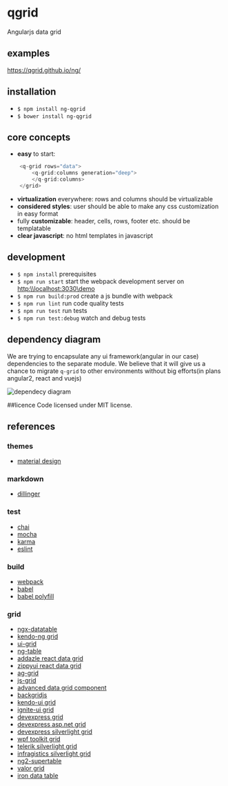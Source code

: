 # qgrid
Angularjs data grid

## examples
https://qgrid.github.io/ng/

## installation
* `$ npm install ng-qgrid`
* `$ bower install ng-qgrid`

## core concepts
* **easy** to start: 
```javascript
	<q-grid rows="data">
		<q-grid:columns generation="deep">
		</q-grid:columns>
	</grid>
``` 
* **virtualization** everywhere: rows and columns should be virtualizable
* **considered styles**: user should be able to make any css customization in easy format
* fully **customizable**: header, cells, rows, footer etc. should be templatable
* **clear javascript**: no html templates in javascript

## development
* `$ npm install` prerequisites
* `$ npm run start` start the webpack development server on [http:\\\\localhost:3030\demo](http:\\localhost:3030\demo)
* `$ npm run build:prod` create a js bundle with webpack
* `$ npm run lint` run code quality tests
* `$ npm run test` run tests
* `$ npm run test:debug` watch and debug tests

## dependency diagram
We are trying to encapsulate any ui framework(angular in our case) dependencies to the separate module. We believe that it will give us a chance to migrate
`q-grid` to other environments without big efforts(in plans angular2, react and vuejs)

![dependecy diagram](https://github.com/qgrid/ng/blob/architecture-diagram/docs/dependency.png)


##licence
Code licensed under MIT license.

## references

### themes
* [material design](https://material.io/guidelines/components/data-tables.html)

### markdown
* [dillinger](http://dillinger.io/)

### test
* [chai](http://chaijs.com/api/bdd/)
* [mocha](https://mochajs.org/#getting-started)
* [karma](https://karma-runner.github.io/1.0/index.html)
* [eslint](http://eslint.org/)

### build

* [webpack](http://webpack.github.io/docs/)
* [babel](https://babeljs.io/)
* [babel polyfill](http://babeljs.io/docs/usage/polyfill/)

### grid
* [ngx-datatable](https://github.com/swimlane/ngx-datatable)
* [kendo-ng grid](http://www.telerik.com/kendo-angular-ui/components/grid/)
* [ui-grid](http://ui-grid.info/docs/#/tutorial)
* [ng-table](http://ng-table.com/#/)
* [addazle react data grid](http://adazzle.github.io/react-data-grid/examples.html#/all-features)
* [zippyui react data grid](http://zippyui.com/react-datagrid/#/examples/basic)
* [ag-grid](https://www.ag-grid.com/example.php)
* [js-grid](http://js-grid.com/demos/)
* [advanced data grid component](https://codepen.io/andrewcourtice/pen/VabXQV)
* [backgridjs](http://backgridjs.com/index.html#complete-example)
* [kendo-ui grid](http://demos.telerik.com/kendo-ui/grid/index)
* [ignite-ui grid](http://www.igniteui.com/grid/_ga=1.24026938.1636625595.1482499194)
* [devexpress grid](https://js.devexpress.com/Demos/WidgetsGallery/Demo/Data_Grid/LocalDataSource/jQuery/Light/)
* [devexpress asp.net grid](https://www.devexpress.com/Products/NET/Controls/ASP/Grid/demos.xml)
* [devexpress silverlight grid](https://demos.devexpress.com/DemoCenter/Silverlight/?GridDemo#Page=Modules?Product=DXGrid.SL)
* [wpf toolkit grid](http://wpftoolkit.codeplex.com/wikipage?title=DataGrid&referringTitle=Documentation)
* [telerik silverlight grid](http://demos.telerik.com/silverlight/#GridView/FirstLook)
* [infragistics silverlight grid](http://www.infragistics.com/samples/silverlight/grid/overview)
* [ng2-supertable](https://andyperlitch.github.io/ng2-super-table/demo/)
* [valor grid](http://valor-software.com/ng2-table/)
* [iron data table](https://saulis.github.io/iron-data-table/demo/)

